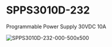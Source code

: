# SPPS3010D-232
Programmable Power Supply 30VDC 10A


![SPPS3010D-232-000-500x500](https://github.com/microrobotics/SPPS3010D-232/assets/4562957/89604fe8-0693-4932-9ee7-c6896dade2b1)
